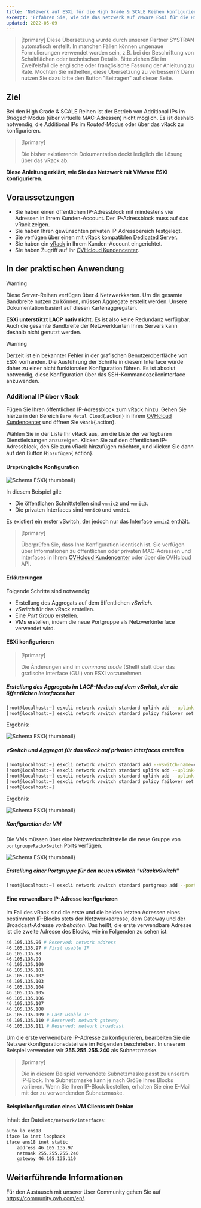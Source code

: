 ```yaml
---
title: 'Netzwerk auf ESXi für die High Grade & SCALE Reihen konfigurieren'
excerpt: 'Erfahren Sie, wie Sie das Netzwerk auf VMware ESXi für die High Grade & SCALE Reihen einrichten'
updated: 2022-05-09
---
```


> [!primary]
> Diese Übersetzung wurde durch unseren Partner SYSTRAN automatisch erstellt. In manchen Fällen können ungenaue Formulierungen verwendet worden sein, z.B. bei der Beschriftung von Schaltflächen oder technischen Details. Bitte ziehen Sie im Zweifelsfall die englische oder französische Fassung der Anleitung zu Rate. Möchten Sie mithelfen, diese Übersetzung zu verbessern? Dann nutzen Sie dazu bitte den Button "Beitragen" auf dieser Seite.
>

## Ziel

Bei den High Grade & SCALE Reihen ist der Betrieb von Additional IPs im *Bridged*-Modus (über virtuelle MAC-Adressen) nicht möglich. Es ist deshalb notwendig, die Additional IPs im *Routed*-Modus oder über das vRack zu konfigurieren.

> [!primary]
>
> Die bisher existierende Dokumentation deckt lediglich die Lösung über das vRack ab.
>

**Diese Anleitung erklärt, wie Sie das Netzwerk mit VMware ESXi konfigurieren.**

## Voraussetzungen

- Sie haben einen öffentlichen IP-Adressblock mit mindestens vier Adressen in Ihrem Kunden-Account. Der IP-Adressblock muss auf das vRack zeigen.
- Sie haben Ihren gewünschten privaten IP-Adressbereich festgelegt.
- Sie verfügen über einen mit vRack kompatiblen [Dedicated Server](https://www.ovhcloud.com/de/bare-metal/).
- Sie haben ein [vRack](https://www.ovh.de/loesungen/vrack/) in Ihrem Kunden-Account eingerichtet.
- Sie haben Zugriff auf Ihr [OVHcloud Kundencenter](https://www.ovh.com/auth/?action=gotomanager&from=https://www.ovh.de/&ovhSubsidiary=de).

## In der praktischen Anwendung

> [!warning]
>
> Diese Server-Reihen verfügen über 4 Netzwerkkarten. Um die gesamte Bandbreite nutzen zu können, müssen Aggregate erstellt werden. Unsere Dokumentation basiert auf diesen Kartenaggregaten.
>
> **ESXi unterstützt LACP nativ nicht.**
> Es ist also keine Redundanz verfügbar. Auch die gesamte Bandbreite der Netzwerkkarten Ihres Servers kann deshalb nicht genutzt werden.
>

> [!warning]
>
> Derzeit ist ein bekannter Fehler in der grafischen Benutzeroberfläche von ESXi vorhanden. Die Ausführung der Schritte in diesem Interface würde daher zu einer nicht funktionalen Konfiguration führen. Es ist absolut notwendig, diese Konfiguration über das SSH-Kommandozeileninterface anzuwenden.
>

### Additional IP über vRack

Fügen Sie Ihren öffentlichen IP-Adressblock zum vRack hinzu. Gehen Sie hierzu in den Bereich `Bare Metal Cloud`{.action} in Ihrem [OVHcloud Kundencenter](https://www.ovh.com/auth/?action=gotomanager&from=https://www.ovh.de/&ovhSubsidiary=de) und öffnen Sie `vRack`{.action}.

Wählen Sie in der Liste Ihr vRack aus, um die Liste der verfügbaren Dienstleistungen anzuzeigen. Klicken Sie auf den öffentlichen IP-Adressblock, den Sie zum vRack hinzufügen möchten, und klicken Sie dann auf den Button `Hinzufügen`{.action}.

#### Ursprüngliche Konfiguration

![Schema ESXI](schema_esxi_A01_2022.png){.thumbnail}

In diesem Beispiel gilt:

- Die öffentlichen Schnittstellen sind `vmnic2` und `vmnic3`.
- Die privaten Interfaces sind `vmnic0` und `vmnic1`.

Es existiert ein erster vSwitch, der jedoch nur das Interface `vmnic2` enthält.

> [!primary]
>
> Überprüfen Sie, dass Ihre Konfiguration identisch ist. Sie verfügen über Informationen zu öffentlichen oder privaten MAC-Adressen und Interfaces in Ihrem [OVHcloud Kundencenter](https://www.ovh.com/auth/?action=gotomanager&from=https://www.ovh.de/&ovhSubsidiary=de) oder über die OVHcloud API.
>

#### Erläuterungen

Folgende Schritte sind notwendig:

- Erstellung des Aggregats auf dem öffentlichen *vSwitch*.
- *vSwitch* für das vRack erstellen.
- Eine *Port Group* erstellen.
- VMs erstellen, indem die neue Portgruppe als Netzwerkinterface verwendet wird.

#### ESXi konfigurieren

> [!primary]
>
> Die Änderungen sind im *command mode* (Shell) statt über das grafische Interface (GUI) von ESXi vorzunehmen.
>

##### **Erstellung des Aggregats im LACP-Modus auf dem vSwitch, der die öffentlichen Interfaces hat**

```bash
[root@localhost:~] esxcli network vswitch standard uplink add --uplink-name=vmnic3 --vswitch-name=vSwitch0
[root@localhost:~] esxcli network vswitch standard policy failover set -l iphash -v vSwitch0
```

Ergebnis:

![Schema ESXI](schema_esxi_A02_2022.png){.thumbnail}

##### **vSwitch und Aggregat für das vRack auf privaten Interfaces erstellen**

```bash
[root@localhost:~] esxcli network vswitch standard add --vswitch-name=vRackvSwitch
[root@localhost:~] esxcli network vswitch standard uplink add --uplink-name=vmnic0 --vswitch-name=vRackvSwitch
[root@localhost:~] esxcli network vswitch standard uplink add --uplink-name=vmnic1 --vswitch-name=vRackvSwitch
[root@localhost:~] esxcli network vswitch standard policy failover set -l iphash -v vRackvSwitch
[root@localhost:~] 
```

Ergebnis:

![Schema ESXI](schema_esxi_A03_2022.png){.thumbnail}

##### **Konfiguration der VM**

Die VMs müssen über eine Netzwerkschnittstelle die neue Gruppe von `portgroupvRackvSwitch` Ports verfügen.

![Schema ESXI](schema_esxi_A04_2022.png){.thumbnail}

##### **Erstellung einer Portgruppe für den neuen vSwitch "vRackvSwitch"**

```bash
[root@localhost:~] esxcli network vswitch standard portgroup add --portgroup-name=portgroupvRackvSwitch --vswitch-name=vRackvSwitch
```

#### Eine verwendbare IP-Adresse konfigurieren

Im Fall des vRack sind die erste und die beiden letzten Adressen eines bestimmten IP-Blocks stets der Netzwerkadresse, dem Gateway und der Broadcast-Adresse *vorbehalten*. Das heißt, die erste verwendbare Adresse ist die zweite Adresse des Blocks, wie im Folgenden zu sehen ist:

```sh
46.105.135.96 # Reserved: network address
46.105.135.97 # First usable IP
46.105.135.98
46.105.135.99
46.105.135.100
46.105.135.101
46.105.135.102
46.105.135.103
46.105.135.104
46.105.135.105
46.105.135.106
46.105.135.107
46.105.135.108
46.105.135.109 # Last usable IP
46.105.135.110 # Reserved: network gateway
46.105.135.111 # Reserved: network broadcast
```

Um die erste verwendbare IP-Adresse zu konfigurieren, bearbeiten Sie die Netzwerkkonfigurationsdatei wie im Folgenden beschrieben. In unserem Beispiel verwenden wir **255.255.255.240** als Subnetzmaske.

> [!primary]
>
> Die in diesem Beispiel verwendete Subnetzmaske passt zu unserem IP-Block. Ihre Subnetzmaske kann je nach Größe Ihres Blocks variieren. Wenn Sie Ihren IP-Block bestellen, erhalten Sie eine E-Mail mit der zu verwendenden Subnetzmaske.
>

#### Beispielkonfiguration eines VM Clients mit Debian

Inhalt der Datei `etc/network/interfaces`:

```bash
auto lo ens18
iface lo inet loopback
iface ens18 inet static
    address 46.105.135.97
    netmask 255.255.255.240
    gateway 46.105.135.110
```

## Weiterführende Informationen

Für den Austausch mit unserer User Community gehen Sie auf <https://community.ovh.com/en/>.
